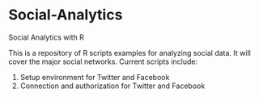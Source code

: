 Social-Analytics
================

Social Analytics with R

This is a repository of R scripts examples for analyzing social data. It will cover the major social networks. Current scripts include:

1. Setup environment for Twitter and Facebook
2. Connection and authorization for Twitter and Facebook


